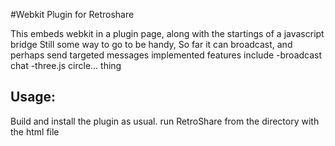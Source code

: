 #Webkit Plugin for Retroshare

This embeds webkit in a plugin page, along with the startings of a javascript bridge
Still some way to go to be handy, So far it can broadcast, and perhaps send targeted messages
implemented features include
-broadcast chat
-three.js circle... thing

## Usage:

Build and install the plugin as usual.
run RetroShare from the directory with the html file
